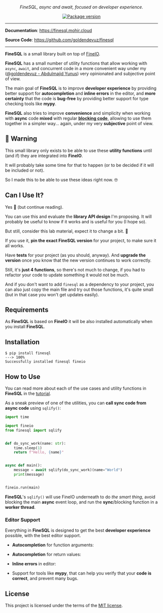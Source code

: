 <p align="center">
  <a href="https://finesql.mohir.cloud"></a>
</p>
<p align="center">
    <em>FineSQL, async and await, focused on developer experience.</em>
</p>
<p align="center">
<a href="https://pypi.org/project/finesql" target="_blank">
    <img src="https://img.shields.io/pypi/v/finesql?color=%2334D058&label=pypi%20package" alt="Package version">
</a>
</p>

---

**Documentation**: <a href="https://finesql.mohir.cloud" target="_blank">https://finesql.mohir.cloud</a>

**Source Code**: <a href="https://github.com/goldendevuz/finesql" target="_blank">https://github.com/goldendevuz/finesql</a>

---

**FineSQL** is a small library built on top of <a href="https://fineio.readthedocs.io/en/stable/" class="external-link" target="_blank">FineIO</a>.

**FineSQL** has a small number of utility functions that allow working with `async`, `await`, and concurrent code in a more convenient way under my (<a href="https://twitter.com/goldendevuz" class="external-link" target="_blank">@goldendevuz - Abdulmajid Yunus</a>) very opinionated and subjective point of view.

The main goal of **FineSQL** is to improve **developer experience** by providing better support for **autocompletion** and **inline errors** in the editor, and **more certainty** that the code is **bug-free** by providing better support for type checking tools like **mypy**.

**FineSQL** also tries to improve **convenience** and simplicity when working with **async** code **mixed** with regular <abbr title="synchronous code, code that is not async">**blocking code**</abbr>, allowing to use them together in a simpler way... again, under my very **subjective** point of view.

## 🚨 Warning

This small library only exists to be able to use these **utility functions** until (and if) they are integrated into **FineIO**.

It will probably take some time for that to happen (or to be decided if it will be included or not).

So I made this to be able to use these ideas right now. 🤓

## Can I Use It?

Yes 🎉 (but continue reading).

You can use this and evaluate the **library API design** I'm proposing. It will probably be useful to know if it works and is useful for you (I hope so).

But still, consider this lab material, expect it to change a bit. 🧪

If you use it, **pin the exact FineSQL version** for your project, to make sure it all works.

Have **tests** for your project (as you should, anyway). And **upgrade the version** once you know that the new version continues to work correctly.

Still, it's **just 4 functions**, so there's not much to change, if you had to refactor your code to update something it would not be much.

And if you don't want to add `finesql` as a dependency to your project, you can also just copy the main file and try out those functions, it's quite small (but in that case you won't get updates easily).

## Requirements

As **FineSQL** is based on **FineIO** it will be also installed automatically when you install **FineSQL**.

## Installation

<div class="termy">

```console
$ pip install finesql
---> 100%
Successfully installed finesql fineio
```

</div>

## How to Use

You can read more about each of the use cases and utility functions in **FineSQL** in the <a href="https://finesql.mohir.cloud/tutorial/" class="external-link" target="_blank">tutorial</a>.

As a sneak preview of one of the utilities, you can **call sync code from async code** using `sqlify()`:

```Python
import time

import fineio
from finesql import sqlify


def do_sync_work(name: str):
    time.sleep(1)
    return f"Hello, {name}"


async def main():
    message = await sqlify(do_sync_work)(name="World")
    print(message)


fineio.run(main)
```

**FineSQL**'s `sqlify()` will use FineIO underneath to do *the smart thing*, avoid blocking the main **async** event loop, and run the **sync**/blocking function in a **worker thread**.

### Editor Support

Everything in **FineSQL** is designed to get the best **developer experience** possible, with the best editor support.

* **Autocompletion** for function arguments:

* **Autocompletion** for return values:

* **Inline errors** in editor:

* Support for tools like **mypy**, that can help you verify that your **code is correct**, and prevent many bugs.

## License

This project is licensed under the terms of the [MIT license](https://github.com/goldendevuz/finesql/blob/main/LICENSE).
